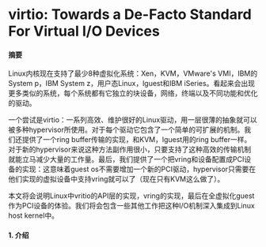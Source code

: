 # virtio: Towards a De-Facto Standard For Virtual I/O Devices

#### 摘要

Linux内核现在支持了最少8种虚拟化系统：Xen，KVM，VMware's VMI，IBM的System p，IBM System z，用户态Linux，lguest和IBM iSeries。看起来会出现更多类似的系统，每个系统都有它独立的块设备，网络，终端以及不同功能和优化的驱动。

一个尝试是virtio：一系列高效、维护很好的Linux驱动，用一层很薄的抽象就可以被多种hypervisor所使用。对于每个驱动它包含了一个简单的可扩展的机制。我们还提供了一个ring buffer传输的实现，和KVM，lguest用的ring buffer一样。对于新的hypervisor来说这种方法副作用很小，只要支持了这种高效的传输机制就能立马减少大量的工作量。最后，我们提供了一个把vring和设备配置成PCI设备的实现：这意味着guest os不需要增加一个新的PCI驱动，hypervisor只需要在他们实现的虚拟设备中支持vring就可以了（现在只有KVM这么做了）。

本文将会说明Linux中vritio的API层的实现，vring的实现，最后在全虚拟化guest作为PCI设备的体验。我们将会包含一些其他工作把这种I/O机制深入集成到Linux host kernel中。

#### 1. 介绍
